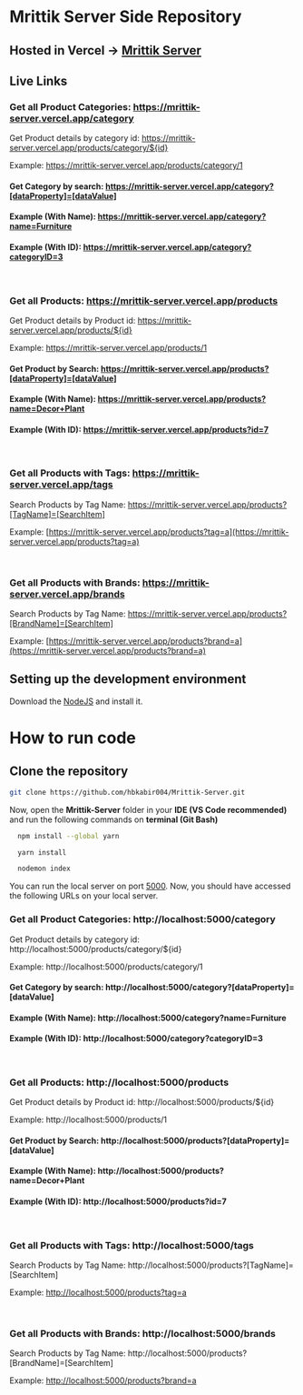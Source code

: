 # Mrittik Server Side Repository

## Hosted in Vercel -> [Mrittik Server](http://localhost:5000/)

## Live Links

### Get all Product Categories: https://mrittik-server.vercel.app/category

Get Product details by category id: https://mrittik-server.vercel.app/products/category/${id}

Example: https://mrittik-server.vercel.app/products/category/1

#### Get Category by search: https://mrittik-server.vercel.app/category?[dataProperty]=[dataValue]

#### Example (With Name): https://mrittik-server.vercel.app/category?name=Furniture
#### Example (With ID): https://mrittik-server.vercel.app/category?categoryID=3

<br>

### Get all Products: https://mrittik-server.vercel.app/products

Get Product details by Product id: https://mrittik-server.vercel.app/products/${id}

Example: https://mrittik-server.vercel.app/products/1

#### Get Product by Search: https://mrittik-server.vercel.app/products?[dataProperty]=[dataValue]

#### Example (With Name): https://mrittik-server.vercel.app/products?name=Decor+Plant
#### Example (With ID): https://mrittik-server.vercel.app/products?id=7

<br>

### Get all Products with Tags: https://mrittik-server.vercel.app/tags

Search Products by Tag Name: https://mrittik-server.vercel.app/products?[TagName]=[SearchItem]

Example: [https://mrittik-server.vercel.app/products?tag=a](https://mrittik-server.vercel.app/products?tag=a)

<br>

### Get all Products with Brands: https://mrittik-server.vercel.app/brands

Search Products by Tag Name: https://mrittik-server.vercel.app/products?[BrandName]=[SearchItem]

Example: [https://mrittik-server.vercel.app/products?brand=a](https://mrittik-server.vercel.app/products?brand=a)



## Setting up the development environment

Download the [NodeJS](https://nodejs.org/en) and install it.

# How to run code

## Clone the repository

```sh
git clone https://github.com/hbkabir004/Mrittik-Server.git
```

Now, open the <b>Mrittik-Server</b> folder in your <b>IDE (VS Code recommended)</b> and run the following commands on <b>terminal (Git Bash)</b>

```bash
  npm install --global yarn
```
```bash
  yarn install
```
```bash
  nodemon index
```

You can run the local server on port [5000](http://localhost:5000/). Now, you should have accessed the following URLs on your local server.

### Get all Product Categories: http://localhost:5000/category

Get Product details by category id: http://localhost:5000/products/category/${id}

Example: http://localhost:5000/products/category/1

#### Get Category by search: http://localhost:5000/category?[dataProperty]=[dataValue]

#### Example (With Name): http://localhost:5000/category?name=Furniture
#### Example (With ID): http://localhost:5000/category?categoryID=3

<br>

### Get all Products: http://localhost:5000/products

Get Product details by Product id: http://localhost:5000/products/${id}

Example: http://localhost:5000/products/1

#### Get Product by Search: http://localhost:5000/products?[dataProperty]=[dataValue]

#### Example (With Name): http://localhost:5000/products?name=Decor+Plant
#### Example (With ID): http://localhost:5000/products?id=7

<br>

### Get all Products with Tags: http://localhost:5000/tags

Search Products by Tag Name: http://localhost:5000/products?[TagName]=[SearchItem]

Example: [http://localhost:5000/products?tag=a](http://localhost:5000/products?tag=a)

<br>

### Get all Products with Brands: http://localhost:5000/brands

Search Products by Tag Name: http://localhost:5000/products?[BrandName]=[SearchItem]

Example: [http://localhost:5000/products?brand=a](http://localhost:5000/products?brand=a)

